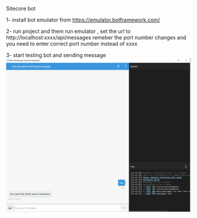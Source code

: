 ﻿Sitecore bot

1- install bot emulator from https://emulator.botframework.com/

2- run project and them run emulator , set the url to 
 http://localhost:xxxx/api/messages remeber the port number changes and you need to enter correct port number instead of xxxx

 3- start testing bot and sending message 
![alt tag](images\help\emulator1.PNG)